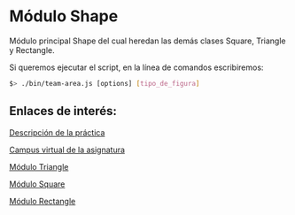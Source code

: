 # Módulo Shape

Módulo principal Shape del cual heredan las demás clases Square, Triangle y Rectangle.

Si queremos ejecutar el script, en la línea de comandos escribiremos:

```bash
$> ./bin/team-area.js [options] [tipo_de_figura]
```

## Enlaces de interés:
[Descripción de la práctica](https://casianorodriguezleon.gitbooks.io/ull-esit-1617/content/practicas/practicamodulestrategypattern.html)

[Campus virtual de la asignatura](https://campusvirtual.ull.es/1617/course/view.php?id=1136)


[Módulo Triangle](https://github.com/ULL-ESIT-DSI-1617/creacion-de-paquetes-npm-jimmy-fernando-tritangle)

[Módulo Square](https://github.com/ULL-ESIT-DSI-1617/creacion-de-paquetes-npm-jimmy-fernando-square)

[Módulo Rectangle](https://github.com/ULL-ESIT-DSI-1617/creacion-de-paquetes-npm-jimmy-fernando-rectangle)



